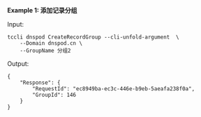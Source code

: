 **Example 1: 添加记录分组**

 

Input: 

```
tccli dnspod CreateRecordGroup --cli-unfold-argument  \
    --Domain dnspod.cn \
    --GroupName 分组2
```

Output: 
```
{
    "Response": {
        "RequestId": "ec8949ba-ec3c-446e-b9eb-5aeafa238f0a",
        "GroupId": 146
    }
}
```

